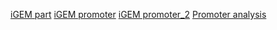 [iGEM part](igem_part.Rmd)
[iGEM promoter](igem_promoter.html)
[iGEM promoter_2](Promoter.Rmd)
[Promoter analysis](0419.Rmd)
